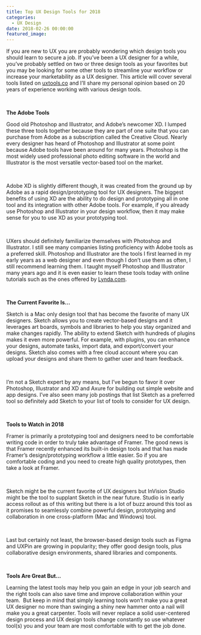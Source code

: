 ```yaml
---
title: Top UX Design Tools for 2018
categories:
  - UX Design
date: 2018-02-26 00:00:00
featured_image:
---
```


If you are new to UX you are probably wondering which design tools you should learn to secure a job. If you’ve been a UX designer for a while, you’ve probably settled on two or three design tools as your favorites but you may be looking for some other tools to streamline your workflow or increase your marketability as a UX designer. This article will cover several tools listed on [uxtools.co](http://uxtools.co/tools/design) and I’ll share my personal opinion based on 20 years of experience working with various design tools.

&nbsp;

**The Adobe Tools**

Good old Photoshop and Illustrator, and Adobe’s newcomer XD. I lumped these three tools together because they are part of one suite that you can purchase from Adobe as a subscription called the Creative Cloud. Nearly every designer has heard of Photoshop and Illustrator at some point because Adobe tools have been around for many years. Photoshop is the most widely used professional photo editing software in the world and Illustrator is the most versatile vector-based tool on the market.

&nbsp;

Adobe XD is slightly different though, it was created from the ground up by Adobe as a rapid design/prototyping tool for UX designers. The biggest benefits of using XD are the ability to do design and prototyping all in one tool and its integration with other Adobe tools. For example, if you already use Photoshop and Illustrator in your design workflow, then it may make sense for you to use XD as your prototyping tool.

&nbsp;

UXers should definitely familiarize themselves with Photoshop and Illustrator. I still see many companies listing proficiency with Adobe tools as a preferred skill. Photoshop and Illustrator are the tools I first learned in my early years as a web designer and even though I don’t use them as often, I still recommend learning them. I taught myself Photoshop and Illustrator many years ago and it is even easier to learn these tools today with online tutorials such as the ones offered by [Lynda.com](http://www.lynda.com).

&nbsp;

**The Current Favorite Is...**

Sketch is a Mac only design tool that has become the favorite of many UX designers. Sketch allows you to create vector-based designs and it leverages art boards, symbols and libraries to help you stay organized and make changes rapidly. The ability to extend Sketch with hundreds of plugins makes it even more powerful. For example, with plugins, you can enhance your designs, automate tasks, import data, and export/convert your designs. Sketch also comes with a free cloud account where you can upload your designs and share them to gather user and team feedback.

&nbsp;

I’m not a Sketch expert by any means, but I’ve begun to favor it over Photoshop, Illustrator and XD and Axure for building out simple website and app designs. I’ve also seen many job postings that list Sketch as a preferred tool so definitely add Sketch to your list of tools to consider for UX design.

&nbsp;

**Tools to Watch in 2018**

Framer is primarily a prototyping tool and designers need to be comfortable writing code in order to truly take advantage of Framer. The good news is that Framer recently enhanced its built-in design tools and that has made Framer’s design/prototyping workflow a little easier. So if you are comfortable coding and you need to create high quality prototypes, then take a look at Framer.

&nbsp;

Sketch might be the current favorite of UX designers but InVision Studio might be the tool to supplant Sketch in the near future. Studio is in early access rollout as of this writing but there is a lot of buzz around this tool as it promises to seamlessly combine powerful design, prototyping and collaboration in one cross-platform (Mac and Windows) tool.

&nbsp;

Last but certainly not least, the browser-based design tools such as Figma and UXPin are growing in popularity; they offer good design tools, plus collaborative design environments, shared libraries and components.

&nbsp;

**Tools Are Great But…**

Learning the latest tools may help you gain an edge in your job search and the right tools can also save time and improve collaboration within your team. &nbsp;But keep in mind that simply learning tools won’t make you a great UX designer no more than swinging a shiny new hammer onto a nail will make you a great carpenter. Tools will never replace a solid user-centered design process and UX design tools change constantly so use whatever tool(s) you and your team are most comfortable with to get the job done.

&nbsp;

&nbsp;